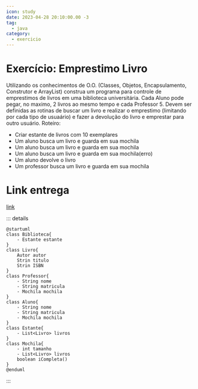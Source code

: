 ```yaml
---
icon: study
date: 2023-04-28 20:10:00.00 -3
tag:
  - java
category:
  - exercicio
---
```


# Exercício: Emprestimo Livro
Utilizando os conhecimentos de O.O. (Classes, Objetos, Encapsulamento, Construtor e ArrayList) construa um programa para controle de emprestimos de livros em uma biblioteca universitária. Cada Aluno pode pegar, no maximo, 2 livros ao mesmo tempo e cada Professor 5. Devem ser definidas as rotinas de buscar um livro e realizar o emprestimo (limitando por cada tipo de usuaário) e fazer a devolução do livro e emprestar para outro usuário.
Roteiro:

- Criar estante de livros com 10 exemplares
- Um aluno busca um livro e guarda em sua mochila
- Um aluno busca um livro e guarda em sua mochila
- Um aluno busca um livro e guarda em sua mochila(erro)
- Um aluno devolve o livro
- Um professor busca um livro e guarda em sua mochila

# Link entrega

[link](https://classroom.github.com/a/1vYMcMqN)

::: details 

```plantuml
@startuml
class Biblioteca{    
    - Estante estante
}
class Livro{
    Autor autor
    Strin titulo
    Strin ISBN
}
class Professor{
    - String nome
    - String matricula
    - Mochila mochila
}
class Aluno{
    - String nome
    - String matricula
    - Mochila mochila
}
class Estante{
    - List<Livro> livros
}
class Mochila{
    - int tamanho
    - List<Livro> livros
    boolean iCompleta()
}
@enduml

```

:::
